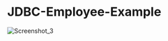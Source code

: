 # JDBC-Employee-Example
![Screenshot_3](https://user-images.githubusercontent.com/27796975/229758257-c30eecda-46e9-404f-8404-67855dd8d21c.jpg)
